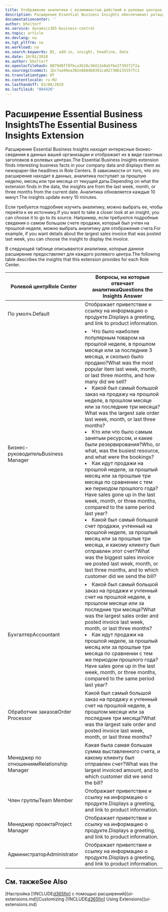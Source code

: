 ```yaml
---
title: Отображение аналитики с возможностью действий в ролевых центрах | Microsoft Docs
description: Расширение Essential Business Insights обеспечивает ротацию серий бизнес-аналитик в ролевых центрах.
documentationcenter: ''
author: bholtorf
ms.service: dynamics365-business-central
ms.topic: article
ms.devlang: na
ms.tgt_pltfrm: na
ms.workload: na
ms.search.keywords: BI, add-in, insight, headline, data
ms.date: 10/01/2018
ms.author: bholtorf
ms.openlocfilehash: 0879d8ff0fbca3b18c36412e0a5fbe2f39372f2a
ms.sourcegitcommit: 1bcfaa99ea302e6b84b8361ca02730b135557fc1
ms.translationtype: HT
ms.contentlocale: ru-RU
ms.lasthandoff: 03/08/2019
ms.locfileid: "804426"
---
```

# <a name="the-essential-business-insights-extension"></a><span data-ttu-id="536c9-103">Расширение Essential Business Insights</span><span class="sxs-lookup"><span data-stu-id="536c9-103">The Essential Business Insights Extension</span></span>
<span data-ttu-id="536c9-104">Расширение Essential Business Insights находит интересные бизнес-сведения в данных вашей организации и отображает их в виде газетных заголовков в ролевых центрах.</span><span class="sxs-lookup"><span data-stu-id="536c9-104">The Essential Business Insights extension finds interesting business facts in your company data and displays them as newspaper-like headlines in Role Centers.</span></span> <span data-ttu-id="536c9-105">В зависимости от того, что это расширение находит в данных, аналитика поступает за прошлую неделю, месяц или три месяца от текущей даты.</span><span class="sxs-lookup"><span data-stu-id="536c9-105">Depending on what the extension finds in the data, the insights are from the last week, month, or three months from the current date.</span></span> <span data-ttu-id="536c9-106">Аналитика обновляется каждые 10 минут.</span><span class="sxs-lookup"><span data-stu-id="536c9-106">The insights update every 10 minutes.</span></span>  

<span data-ttu-id="536c9-107">Если требуется подробнее изучить аналитику, можно выбрать ее, чтобы перейти к ее источнику.</span><span class="sxs-lookup"><span data-stu-id="536c9-107">If you want to take a closer look at an insight, you can choose it to go to its source.</span></span> <span data-ttu-id="536c9-108">Например, если требуются подробные сведения о самом большом счете продажи, который был учтен на прошлой неделе, можно выбрать аналитику для отображения счета.</span><span class="sxs-lookup"><span data-stu-id="536c9-108">For example, if you want details about the largest sales invoice that was posted last week, you can choose the insight to display the invoice.</span></span>

<span data-ttu-id="536c9-109">В следующей таблице описываются аналитики, которые данное расширение предоставляет для каждого ролевого центра.</span><span class="sxs-lookup"><span data-stu-id="536c9-109">The following table describes the insights that this extension provides for each Role Center.</span></span>

|<span data-ttu-id="536c9-110">Ролевой центр</span><span class="sxs-lookup"><span data-stu-id="536c9-110">Role Center</span></span>|<span data-ttu-id="536c9-111">Вопросы, на которые отвечает аналитика</span><span class="sxs-lookup"><span data-stu-id="536c9-111">Questions the Insights Answer</span></span>|
|----|-----|
|<span data-ttu-id="536c9-112">По умолч.</span><span class="sxs-lookup"><span data-stu-id="536c9-112">Default</span></span>|<span data-ttu-id="536c9-113">Отображает приветствие и ссылку на информацию о продукте.</span><span class="sxs-lookup"><span data-stu-id="536c9-113">Displays a greeting, and link to product information.</span></span>|
|<span data-ttu-id="536c9-114">Бизнес-руководитель</span><span class="sxs-lookup"><span data-stu-id="536c9-114">Business Manager</span></span>|<li> <span data-ttu-id="536c9-115">Что было наиболее популярным товаром на прошлой неделе, в прошлом месяце или за последние 3 месяца, и сколько было продано?</span><span class="sxs-lookup"><span data-stu-id="536c9-115">What was the most popular item last week, month, or last three months, and how many did we sell?</span></span><br><li> <span data-ttu-id="536c9-116">Какой был самый большой заказ на продажу на прошлой неделе, в прошлом месяце или за последние три месяца?</span><span class="sxs-lookup"><span data-stu-id="536c9-116">What was the largest sale order last week, month, or last three months?</span></span><br><li> <span data-ttu-id="536c9-117">Кто или что было самым занятым ресурсом, и какие были резервирования?</span><span class="sxs-lookup"><span data-stu-id="536c9-117">Who, or what, was the busiest resource, and what were the bookings?</span></span><br><li> <span data-ttu-id="536c9-118">Как идут продажи на прошлой неделе, за прошлый месяц или за прошлые три месяца по сравнении с тем же периодом прошлого года?</span><span class="sxs-lookup"><span data-stu-id="536c9-118">Have sales gone up in the last week, month, or three months, compared to the same period last year?</span></span><br><li> <span data-ttu-id="536c9-119">Какой был самый большой счет продажи, учтенный на прошлой неделе, за прошлый месяц или за прошлые три месяца, и какому клиенту был отправлен этот счет?</span><span class="sxs-lookup"><span data-stu-id="536c9-119">What was the biggest sales invoice we posted last week, month, or last three months, and to which customer did we send the bill?</span></span></li> |
|<span data-ttu-id="536c9-120">Бухгалтер</span><span class="sxs-lookup"><span data-stu-id="536c9-120">Accountant</span></span>|<li> <span data-ttu-id="536c9-121">Какой был самый большой заказ на продажи и учтенный счет на прошлой неделе, в прошлом месяце или за последние три месяца?</span><span class="sxs-lookup"><span data-stu-id="536c9-121">What was the largest sales order and posted invoice last week, month, or last three months?</span></span><br><li> <span data-ttu-id="536c9-122">Как идут продажи на прошлой неделе, за прошлый месяц или за прошлые три месяца по сравнении с тем же периодом прошлого года?</span><span class="sxs-lookup"><span data-stu-id="536c9-122">Have sales gone up in the last week, month, or three months, compared to the same period last year?</span></span> |
|<span data-ttu-id="536c9-123">Обработчик заказов</span><span class="sxs-lookup"><span data-stu-id="536c9-123">Order Processor</span></span>| <span data-ttu-id="536c9-124">Какой был самый большой заказ на продажу и учтенный счет на прошлой неделе, в прошлом месяце или за последние три месяца?</span><span class="sxs-lookup"><span data-stu-id="536c9-124">What was the largest sale order and posted invoice last week, month, or last three months?</span></span>|
|<span data-ttu-id="536c9-125">Менеджер по отношениям</span><span class="sxs-lookup"><span data-stu-id="536c9-125">Relationship Manager</span></span>| <span data-ttu-id="536c9-126">Какая была самая большая сумма выставленного счета, и какому клиенту был отправлен счет?</span><span class="sxs-lookup"><span data-stu-id="536c9-126">What was the largest invoiced amount, and to which customer did we send the bill?</span></span>|
|<span data-ttu-id="536c9-127">Член группы</span><span class="sxs-lookup"><span data-stu-id="536c9-127">Team Member</span></span>| <span data-ttu-id="536c9-128">Отображает приветствие и ссылку на информацию о продукте.</span><span class="sxs-lookup"><span data-stu-id="536c9-128">Displays a greeting, and link to product information.</span></span>|
|<span data-ttu-id="536c9-129">Менеджер проекта</span><span class="sxs-lookup"><span data-stu-id="536c9-129">Project Manager</span></span>| <span data-ttu-id="536c9-130">Отображает приветствие и ссылку на информацию о продукте.</span><span class="sxs-lookup"><span data-stu-id="536c9-130">Displays a greeting, and link to product information.</span></span>|
|<span data-ttu-id="536c9-131">Администратор</span><span class="sxs-lookup"><span data-stu-id="536c9-131">Administrator</span></span>| <span data-ttu-id="536c9-132">Отображает приветствие и ссылку на информацию о продукте.</span><span class="sxs-lookup"><span data-stu-id="536c9-132">Displays a greeting, and link to product information.</span></span>|

## <a name="see-also"></a><span data-ttu-id="536c9-133">См. также</span><span class="sxs-lookup"><span data-stu-id="536c9-133">See Also</span></span>
<span data-ttu-id="536c9-134">[Настройка [!INCLUDE[d365fin](includes/d365fin_md.md)] с помощью расширений](ui-extensions.md)</span><span class="sxs-lookup"><span data-stu-id="536c9-134">[Customizing [!INCLUDE[d365fin](includes/d365fin_md.md)] Using Extensions](ui-extensions.md)</span></span>
